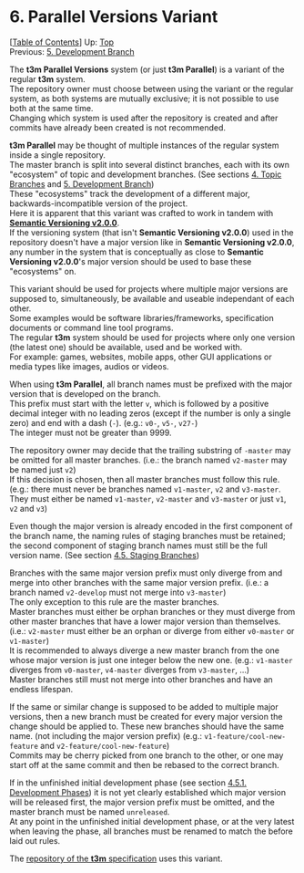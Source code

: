 # 6. Parallel Versions Variant #

\[[Table of Contents](index.md#table-of-contents)\]
Up: [Top](index.md)  
Previous: [5. Development Branch](development-branch.md)

The **t3m Parallel Versions** system (or just **t3m Parallel**) is a variant of the regular **t3m** system.  
The repository owner must choose between using the variant or the regular system, as both systems are mutually exclusive;
it is not possible to use both at the same time.  
Changing which system is used after the repository is created and after commits have already been created is not
recommended.

**t3m Parallel** may be thought of multiple instances of the regular system inside a single repository.  
The master branch is split into several distinct branches, each with its own "ecosystem" of topic and development
branches. (See sections [4. Topic Branches](topic-branches.md) and [5. Development Branch](development-branch.md))  
These "ecosystems" track the development of a different major, backwards-incompatible version of the project.  
Here it is apparent that this variant was crafted to work in tandem with **[Semantic Versioning v2.0.0]**.  
If the versioning system (that isn't **Semantic Versioning v2.0.0**) used in the repository doesn't have a major version
like in **Semantic Versioning v2.0.0**, any number in the system that is conceptually as close to
**Semantic Versioning v2.0.0**'s major version should be used to base these "ecosystems" on.

This variant should be used for projects where multiple major versions are supposed to, simultaneously, be available and
useable independant of each other.  
Some examples would be software libraries/frameworks, specification documents or command line tool programs.  
The regular **t3m** system should be used for projects where only one version (the latest one) should be available,
used and be worked with.  
For example: games, websites, mobile apps, other GUI applications or media types like images, audios or videos.

When using **t3m Parallel**, all branch names must be prefixed with the major version that is developed on the branch.  
This prefix must start with the letter `v`, which is followed by a positive decimal integer with no leading zeros
(except if the number is only a single zero) and end with a dash (`-`). (e.g.: `v0-`, `v5-`, `v27-`)  
The integer must not be greater than 9999.

The repository owner may decide that the trailing substring of `-master` may be omitted for all master branches.
(i.e.: the branch named `v2-master` may be named just `v2`)  
If this decision is chosen, then all master branches must follow this rule.
(e.g.: there must never be branches named `v1-master`, `v2` and `v3-master`.
They must either be named `v1-master`, `v2-master` and `v3-master` or just `v1`, `v2` and `v3`)

Even though the major version is already encoded in the first component of the branch name, the naming rules of staging
branches must be retained; the second component of staging branch names must still be the full version name.
(See section [4.5. Staging Branches](topic-branches/staging.md))

Branches with the same major version prefix must only diverge from and merge into other branches with the same
major version prefix. (i.e.: a branch named `v2-develop` must not merge into `v3-master`)  
The only exception to this rule are the master branches.  
Master branches must either be orphan branches or they must diverge from other master branches that have a lower
major version than themselves.
(i.e.: `v2-master` must either be an orphan or diverge from either `v0-master` or `v1-master`)  
It is recommended to always diverge a new master branch from the one whose major version is just one integer below the
new one. (e.g.: `v1-master` diverges from `v0-master`, `v4-master` diverges from `v3-master`, ...)  
Master branches still must not merge into other branches and have an endless lifespan.

If the same or similar change is supposed to be added to multiple major versions, then a new branch must be created for
every major version the change should be applied to.
These new branches should have the same name. (not including the major version prefix)
(e.g.: `v1-feature/cool-new-feature` and `v2-feature/cool-new-feature`)  
Commits may be cherry picked from one branch to the other, or one may start off at the same commit and
then be rebased to the correct branch.

If in the unfinished initial development phase
(see section [4.5.1. Development Phases](topic-branches/development-phases.md))
it is not yet clearly established which major version will be released first, the major version prefix must be omitted,
and the master branch must be named `unreleased`.  
At any point in the unfinished initial development phase, or at the very latest when leaving the phase,
all branches must be renamed to match the before laid out rules.

The [repository of the **t3m** specification] uses this variant.

[Semantic Versioning v2.0.0]: https://semver.org/spec/v2.0.0.html "Semantic Versioning 2.0.0"
[repository of the **t3m** specification]: https://github.com/mfederczuk/t3m

